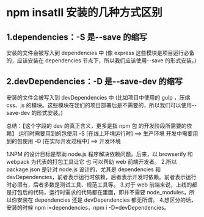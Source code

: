 # npm insatll 安装的几种方式区别

## 1.dependencies：-S 是--save 的缩写

安装的文件会被写入到 dependencies 中 (像 express 这些模块是项目运行必备的，应该安装在 dependencies 节点下，所以我们应该使用--save 的形式安装。)

## 2.devDependencies：-D 是--save-dev 的缩写

安装的文件会被写入到 devDependencies 中 (比如项目中使用的 gulp ，压缩 css、js 的模块。这些模块在我们的项目部署后是不需要的，所以我们可以使用--save-dev 的形式安装。)

总结：【这个字段的 dev 的真正含义，更多是指 npm 包 的开发阶段所需要的依赖】
运行时需要用到的包使用 -S [在线上环境运行时] ==> 生产环境
开发中需要用到的包使用 -D [在实际开发过程中] ==> 开发环境

<!-- https://segmentfault.com/q/1010000022145874 -->
<!-- https://www.zhihu.com/question/310545060/answer/584122572 -->
<!-- https://juejin.cn/post/7135795969370619918 -->

1.NPM 的设计目标是帮助 node.js 程序解决依赖问题。后来，以 browserify 和 webpack 为代表的打包工具让它 也 可以帮助 web 前端开发者。 2.所以 package.json 是针对 node.js 设计的，尤其是 dependencies 和 devDependencies，前者表示运行时依赖，后者表示开发时依赖。前者表示运行时必须有，后者多数是测试工具、规范工具等。 3.对于 web 前端来说，上线的都是打包后的代码，运行时需求的代码都在里面，即并不需要 node_modules，所以你安装在 dependencies 还是 devDependencies 都无所谓。 4.想区分的话，安装的时候 npm i=dependencies，npm i -D=devDependencies。

